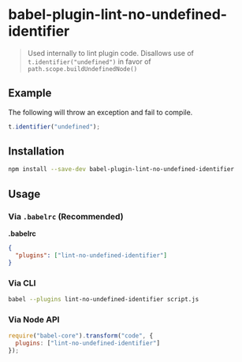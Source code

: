 # babel-plugin-lint-no-undefined-identifier

> Used internally to lint plugin code. Disallows use of `t.identifier("undefined")` in favor of `path.scope.buildUndefinedNode()`

## Example

The following will throw an exception and fail to compile.

```javascript
t.identifier("undefined");
```

## Installation

```sh
npm install --save-dev babel-plugin-lint-no-undefined-identifier
```

## Usage

### Via `.babelrc` (Recommended)

**.babelrc**

```json
{
  "plugins": ["lint-no-undefined-identifier"]
}
```

### Via CLI

```sh
babel --plugins lint-no-undefined-identifier script.js
```

### Via Node API

```javascript
require("babel-core").transform("code", {
  plugins: ["lint-no-undefined-identifier"]
});
```
